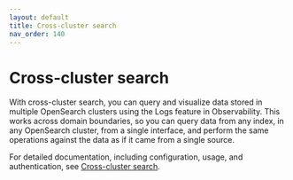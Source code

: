 ```yaml
---
layout: default
title: Cross-cluster search
nav_order: 140
---
```


# Cross-cluster search

With cross-cluster search, you can query and visualize data stored in multiple OpenSearch clusters using the Logs feature in Observability. This works across domain boundaries, so you can query data from any index, in any OpenSearch cluster, from a single interface, and perform the same operations against the data as if it came from a single source.

For detailed documentation, including configuration, usage, and authentication, see [Cross-cluster search](https://github.com/opensearch-project/sql/blob/main/docs/user/ppl/admin/cross_cluster_search.rst).